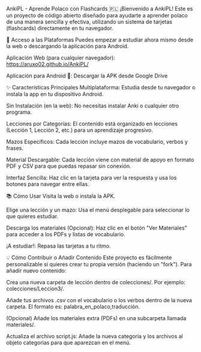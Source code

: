 AnkiPL - Aprende Polaco con Flashcards 🇵🇱
¡Bienvenido a AnkiPL! Este es un proyecto de código abierto diseñado para ayudarte a aprender polaco de una manera sencilla y efectiva, utilizando un sistema de tarjetas (flashcards) directamente en tu navegador.

🚀 Acceso a las Plataformas
Puedes empezar a estudiar ahora mismo desde la web o descargando la aplicación para Android.

Aplicación Web (para cualquier navegador):
https://aruxo02.github.io/AnkiPL/

Aplicación para Android 🤖:
Descargar la APK desde Google Drive

✨ Características Principales
Multiplataforma: Estudia desde tu navegador o instala la app en tu dispositivo Android.

Sin Instalación (en la web): No necesitas instalar Anki o cualquier otro programa.

Lecciones por Categorías: El contenido está organizado en lecciones (Lección 1, Lección 2, etc.) para un aprendizaje progresivo.

Mazos Específicos: Cada lección incluye mazos de vocabulario, verbos y frases.

Material Descargable: Cada lección viene con material de apoyo en formato PDF y CSV para que puedas repasar sin conexión.

Interfaz Sencilla: Haz clic en la tarjeta para ver la respuesta y usa los botones para navegar entre ellas.

📚 Cómo Usar
Visita la web o instala la APK.

Elige una lección y un mazo: Usa el menú desplegable para seleccionar lo que quieres estudiar.

Descarga los materiales (Opcional): Haz clic en el botón "Ver Materiales" para acceder a los PDFs y listas de vocabulario.

¡A estudiar!: Repasa las tarjetas a tu ritmo.

💡 Cómo Contribuir o Añadir Contenido
Este proyecto es fácilmente personalizable si quieres crear tu propia versión (haciendo un "fork"). Para añadir nuevo contenido:

Crea una nueva carpeta de lección dentro de colecciones/. Por ejemplo: colecciones/Leccion3/.

Añade tus archivos .csv con el vocabulario o los verbos dentro de la nueva carpeta. El formato es: palabra_en_polaco,traducción.

(Opcional) Añade los materiales extra (PDFs) en una subcarpeta llamada materiales/.

Actualiza el archivo script.js: Añade la nueva categoría y los archivos al objeto categorias para que aparezcan en el menú.
